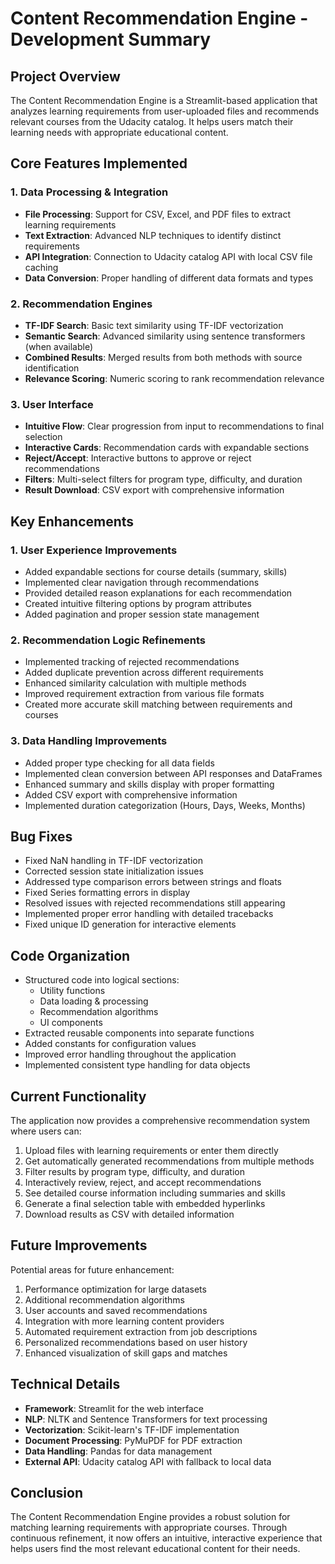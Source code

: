 # Content Recommendation Engine - Development Summary

## Project Overview
The Content Recommendation Engine is a Streamlit-based application that analyzes learning requirements from user-uploaded files and recommends relevant courses from the Udacity catalog. It helps users match their learning needs with appropriate educational content.

## Core Features Implemented

### 1. Data Processing & Integration
- **File Processing**: Support for CSV, Excel, and PDF files to extract learning requirements
- **Text Extraction**: Advanced NLP techniques to identify distinct requirements
- **API Integration**: Connection to Udacity catalog API with local CSV file caching
- **Data Conversion**: Proper handling of different data formats and types

### 2. Recommendation Engines
- **TF-IDF Search**: Basic text similarity using TF-IDF vectorization
- **Semantic Search**: Advanced similarity using sentence transformers (when available)
- **Combined Results**: Merged results from both methods with source identification
- **Relevance Scoring**: Numeric scoring to rank recommendation relevance

### 3. User Interface
- **Intuitive Flow**: Clear progression from input to recommendations to final selection
- **Interactive Cards**: Recommendation cards with expandable sections
- **Reject/Accept**: Interactive buttons to approve or reject recommendations
- **Filters**: Multi-select filters for program type, difficulty, and duration
- **Result Download**: CSV export with comprehensive information

## Key Enhancements

### 1. User Experience Improvements
- Added expandable sections for course details (summary, skills)
- Implemented clear navigation through recommendations
- Provided detailed reason explanations for each recommendation
- Created intuitive filtering options by program attributes
- Added pagination and proper session state management

### 2. Recommendation Logic Refinements
- Implemented tracking of rejected recommendations
- Added duplicate prevention across different requirements
- Enhanced similarity calculation with multiple methods
- Improved requirement extraction from various file formats
- Created more accurate skill matching between requirements and courses

### 3. Data Handling Improvements
- Added proper type checking for all data fields
- Implemented clean conversion between API responses and DataFrames
- Enhanced summary and skills display with proper formatting
- Added CSV export with comprehensive information
- Implemented duration categorization (Hours, Days, Weeks, Months)

## Bug Fixes
- Fixed NaN handling in TF-IDF vectorization
- Corrected session state initialization issues
- Addressed type comparison errors between strings and floats
- Fixed Series formatting errors in display
- Resolved issues with rejected recommendations still appearing
- Implemented proper error handling with detailed tracebacks
- Fixed unique ID generation for interactive elements

## Code Organization
- Structured code into logical sections:
  - Utility functions
  - Data loading & processing
  - Recommendation algorithms
  - UI components
- Extracted reusable components into separate functions
- Added constants for configuration values
- Improved error handling throughout the application
- Implemented consistent type handling for data objects

## Current Functionality
The application now provides a comprehensive recommendation system where users can:

1. Upload files with learning requirements or enter them directly
2. Get automatically generated recommendations from multiple methods
3. Filter results by program type, difficulty, and duration
4. Interactively review, reject, and accept recommendations
5. See detailed course information including summaries and skills
6. Generate a final selection table with embedded hyperlinks
7. Download results as CSV with detailed information

## Future Improvements
Potential areas for future enhancement:

1. Performance optimization for large datasets
2. Additional recommendation algorithms
3. User accounts and saved recommendations
4. Integration with more learning content providers
5. Automated requirement extraction from job descriptions
6. Personalized recommendations based on user history
7. Enhanced visualization of skill gaps and matches

## Technical Details
- **Framework**: Streamlit for the web interface
- **NLP**: NLTK and Sentence Transformers for text processing
- **Vectorization**: Scikit-learn's TF-IDF implementation
- **Document Processing**: PyMuPDF for PDF extraction
- **Data Handling**: Pandas for data management
- **External API**: Udacity catalog API with fallback to local data

## Conclusion
The Content Recommendation Engine provides a robust solution for matching learning requirements with appropriate courses. Through continuous refinement, it now offers an intuitive, interactive experience that helps users find the most relevant educational content for their needs. 